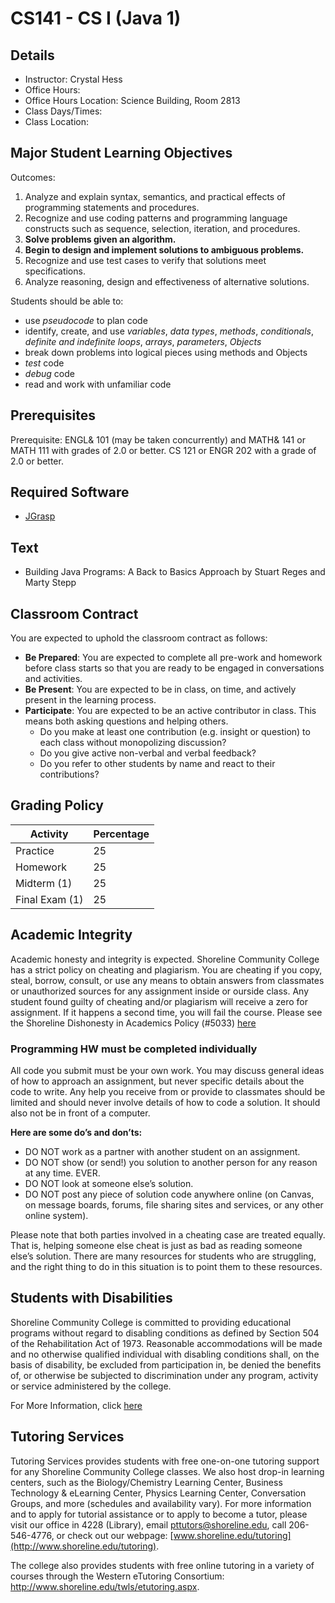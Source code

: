 # CS141 - CS I (Java 1)

## Details
- Instructor: Crystal Hess
- Office Hours:
- Office Hours Location: Science Building, Room 2813
- Class Days/Times:
- Class Location:

## Major Student Learning Objectives
Outcomes:
1. Analyze and explain syntax, semantics, and practical effects of programming statements and procedures.
1. Recognize and use coding patterns and programming language constructs such as sequence, selection, iteration, and procedures.
1. **Solve problems given an algorithm.**
1. **Begin to design and implement solutions to ambiguous problems.**
1. Recognize and use test cases to verify that solutions meet specifications.
1. Analyze reasoning, design and effectiveness of alternative solutions.

Students should be able to:
- use _pseudocode_ to plan code
- identify, create, and use _variables_, _data types_, _methods_, _conditionals_, _definite and indefinite loops_, _arrays_, _parameters_, _Objects_
- break down problems into logical pieces using methods and Objects
- _test_ code
- _debug_ code
- read and work with unfamiliar code

## Prerequisites
Prerequisite: ENGL& 101 (may be taken concurrently) and MATH& 141 or MATH 111 with grades of 2.0 or better. CS 121 or ENGR 202 with a grade of 2.0 or better.

## Required Software
- [JGrasp]()

## Text
  + Building Java Programs: A Back to Basics Approach by Stuart Reges and Marty Stepp

## Classroom Contract
You are expected to uphold the classroom contract as follows:
- **Be Prepared**: You are expected to complete all pre-work and homework before class starts so that you are ready to be engaged in conversations and activities.
- **Be Present**: You are expected to be in class, on time, and actively present in the learning process.
- **Participate**: You are expected to be an active contributor in class. This means both asking questions and helping others.
  + Do you make at least one contribution (e.g. insight or question) to each class without monopolizing discussion?
  + Do you give active non-verbal and verbal feedback?
  + Do you refer to other students by name and react to their contributions?

## Grading Policy
| Activity            | Percentage
|---------------------|-------------
| Practice            | 25
| Homework            | 25
| Midterm  (1)        | 25
| Final Exam (1)      | 25

## Academic Integrity
Academic honesty and integrity is expected. Shoreline Community College has a strict policy on cheating and plagiarism. You are cheating if you copy, steal, borrow, consult, or use any means to obtain answers from classmates or unauthorized sources for any assignment inside or ourside class. Any student found guilty of cheating and/or plagiarism will receive a zero for assignment. If it happens a second time, you will fail the course. Please see the Shoreline Dishonesty in Academics Policy (#5033) [here](https://www.shoreline.edu/currentstudents/student-policies.aspx)

### Programming HW must be completed individually
All code you submit must be your own work. You may discuss general ideas of how to approach an assignment, but never specific details about the code to write. Any help you receive from or provide to classmates should be limited and should never involve details of how to code a solution. It should also not be in front of a computer.

**Here are some do’s and don’ts:**
- DO NOT work as a partner with another student on an assignment.
- DO NOT show (or send!) you solution to another person for any reason at any time. EVER.
- DO NOT look at someone else’s solution.
- DO NOT post any piece of solution code anywhere online (on Canvas, on message boards, forums, file sharing sites and services, or any other online system).

Please note that both parties involved in a cheating case are treated equally. That is, helping someone else cheat is just as bad as reading someone else’s solution. There are many resources for students who are struggling, and the right thing to do in this situation is to point them to these resources.

## Students with Disabilities
Shoreline Community College is committed to providing educational programs without regard to disabling conditions as defined by Section 504 of the Rehabilitation Act of 1973. Reasonable accommodations will be made and no otherwise qualified individual with disabling conditions shall, on the basis of disability, be excluded from participation in, be denied the benefits of, or otherwise be subjected to discrimination under any program, activity or service administered by the college.

For More Information, click [here](http://www.shoreline.edu/oss/students-with-disabilities/)

## Tutoring Services
Tutoring Services provides students with free one-on-one tutoring support for any Shoreline Community College classes. We also host drop-in learning centers, such as the Biology/Chemistry Learning Center, Business Technology & eLearning Center, Physics Learning Center, Conversation Groups, and more (schedules and availability vary). For more information and to apply for tutorial assistance or to apply to become a tutor, please visit our office in 4228 (Library), email pttutors@shoreline.edu, call 206-546-4776, or check out our webpage: [www.shoreline.edu/tutoring](http://www.shoreline.edu/tutoring).  

The college also provides students with free online tutoring in a variety of courses through the Western eTutoring Consortium: http://www.shoreline.edu/twls/etutoring.aspx.
